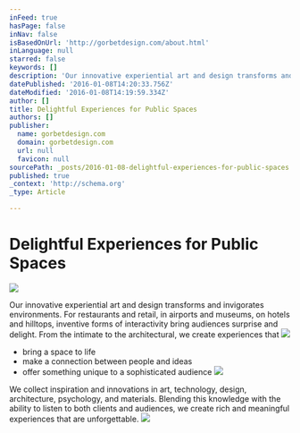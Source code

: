 ```yaml
---
inFeed: true
hasPage: false
inNav: false
isBasedOnUrl: 'http://gorbetdesign.com/about.html'
inLanguage: null
starred: false
keywords: []
description: 'Our innovative experiential art and design transforms and invigorates environments. For restaurants and retail, in airports and museums, on hotels and hilltops,'
datePublished: '2016-01-08T14:20:33.756Z'
dateModified: '2016-01-08T14:19:59.334Z'
author: []
title: Delightful Experiences for Public Spaces
authors: []
publisher:
  name: gorbetdesign.com
  domain: gorbetdesign.com
  url: null
  favicon: null
sourcePath: _posts/2016-01-08-delightful-experiences-for-public-spaces.md
published: true
_context: 'http://schema.org'
_type: Article

---
```

# Delightful Experiences for Public Spaces
![](https://the-grid-user-content.s3-us-west-2.amazonaws.com/6e215b49-b7d9-4f4a-83ed-a8cb72d9fff4.JPG)

Our innovative experiential art and design transforms and invigorates environments. For restaurants and retail, in airports and museums, on hotels and hilltops, inventive forms of interactivity bring audiences surprise and delight. From the intimate to the architectural, we create experiences that
![](https://the-grid-user-content.s3-us-west-2.amazonaws.com/d3c47818-9138-4a21-89f1-f01443d8dfe1.jpg)

* bring a space to life
* make a connection between people and ideas       
* offer something unique to a sophisticated audience ![](https://the-grid-user-content.s3-us-west-2.amazonaws.com/ddd2be57-0b0d-4a65-922f-75bb80b0690c.jpg)

We collect inspiration and innovations in art, technology, design, architecture, psychology, and materials. Blending this knowledge with the ability to listen to both clients and audiences, we create rich and meaningful experiences that are unforgettable.
![](https://the-grid-user-content.s3-us-west-2.amazonaws.com/c0eb62e4-247e-4c1f-a4ee-f0933762b1aa.jpg)